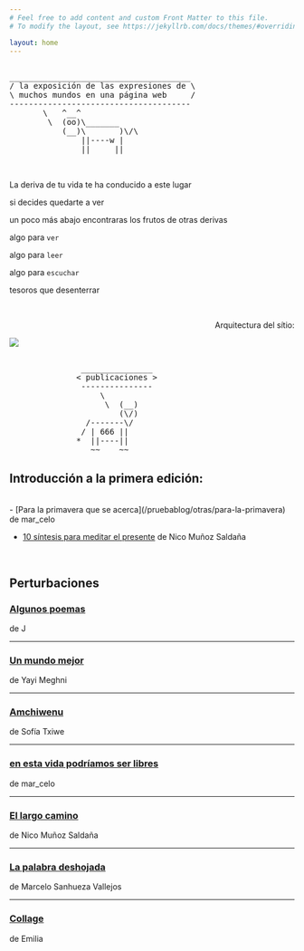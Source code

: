 ```yaml
---
# Feel free to add content and custom Front Matter to this file.
# To modify the layout, see https://jekyllrb.com/docs/themes/#overriding-theme-defaults

layout: home
---
```



<pre>

______________________________________
/ la exposición de las expresiones de \
\ muchos mundos en una página web     /
--------------------------------------
       \   ^__^
        \  (oo)\_______
           (__)\       )\/\
               ||----w |
               ||     ||

 </pre>

La deriva de tu vida te ha conducido a este lugar

si decides quedarte a ver

un poco más abajo encontraras los frutos de otras derivas

algo para `ver`

algo para `leer`

algo para `escuchar`

tesoros que desenterrar

<br>
 <div>
  <p style="text-align:right;">
Arquitectura del sítio:
  </p>
 </div>
  <img src="/pruebablog/archivos/autocad.gif" />

<pre>

               _______________
              < publicaciones >
               ---------------
                   \
                    \  (__)
                       (\/)
                /-------\/
               / | 666 ||
              *  ||----||
                 ~~    ~~
</pre>

## Introducción a la primera edición:
<br>
  - [Para la primavera que se acerca](/pruebablog/otras/para-la-primavera) de mar_celo

  <br>

  - [10 síntesis para meditar el presente](/pruebablog/otras/10-sintesis) de Nico Muñoz Saldaña

<br>

## Perturbaciones


### [Algunos poemas](/pruebablog/2021/03/21/algunos-poemas)
de J

---

### [Un mundo mejor](/pruebablog/2021/03/21/Un-mundo_mejor)
de Yayi Meghni

---

### [Amchiwenu](/pruebablog/2021/03/21/Amchiwenu)
de Sofía Txiwe

---

### [en esta vida podríamos ser libres](/pruebablog/2021/03/17/en-esta-vida-podríamos-ser-libres.html)
de mar_celo

---

### [El largo camino](/pruebablog/2021/03/13/el-largo-camino)
de Nico Muñoz Saldaña

---

### [La palabra deshojada](/pruebablog/2021/03/01/la-palabra-deshojada)
de Marcelo Sanhueza Vallejos

---

### [Collage](/pruebablog/2021/03/01/collage-emilia)
de Emilia
